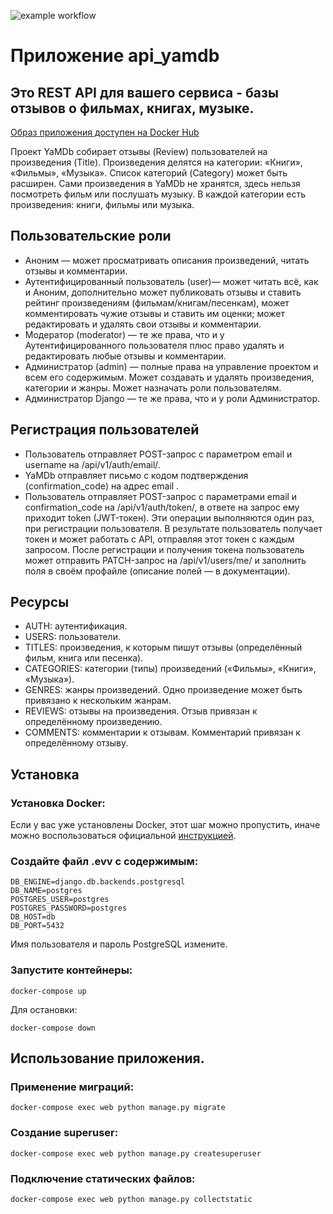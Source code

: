 ![example workflow](https://github.com/raikhert13/yamdb_final/actions/workflows/yamdb_workflow.yml/badge.svg)
# Приложение api_yamdb

## Это REST API для вашего сервиса - базы отзывов о фильмах, книгах, музыке.

[Образ приложения доступен на Docker Hub](https://hub.docker.com/repository/docker/raikhert/api_yamdb)


Проект YaMDb собирает отзывы (Review) пользователей на произведения (Title). Произведения делятся на категории: «Книги», «Фильмы», «Музыка». Список категорий (Category) может быть расширен. Сами произведения в YaMDb не хранятся, здесь нельзя посмотреть фильм или послушать музыку. В каждой категории есть произведения: книги, фильмы или музыка.

## Пользовательские роли
* Аноним — может просматривать описания произведений, читать отзывы и комментарии.
* Аутентифицированный пользователь (user)— может читать всё, как и Аноним, дополнительно может публиковать отзывы и ставить рейтинг произведениям (фильмам/книгам/песенкам), может комментировать чужие отзывы и ставить им оценки; может редактировать и удалять свои отзывы и комментарии.
* Модератор (moderator) — те же права, что и у Аутентифицированного пользователя плюс право удалять и редактировать любые отзывы и комментарии.
* Администратор (admin) — полные права на управление проектом и всем его содержимым. Может создавать и удалять произведения, категории и жанры. Может назначать роли пользователям.
* Администратор Django — те же права, что и у роли Администратор.

## Регистрация пользователей

* Пользователь отправляет POST-запрос с параметром email и username на /api/v1/auth/email/.
* YaMDb отправляет письмо с кодом подтверждения (confirmation_code) на адрес email .
* Пользователь отправляет POST-запрос с параметрами email и confirmation_code на /api/v1/auth/token/, в ответе на запрос ему приходит token (JWT-токен). Эти операции выполняются один раз, при регистрации пользователя. В результате пользователь получает токен и может работать с API, отправляя этот токен с каждым запросом. После регистрации и получения токена пользователь может отправить PATCH-запрос на /api/v1/users/me/ и заполнить поля в своём профайле (описание полей — в документации).

## Ресурсы

* AUTH: аутентификация.
* USERS: пользователи.
* TITLES: произведения, к которым пишут отзывы (определённый фильм, книга или песенка).
* CATEGORIES: категории (типы) произведений («Фильмы», «Книги», «Музыка»).
* GENRES: жанры произведений. Одно произведение может быть привязано к нескольким жанрам.
* REVIEWS: отзывы на произведения. Отзыв привязан к определённому произведению.
* COMMENTS: комментарии к отзывам. Комментарий привязан к определённому отзыву.

## Установка

### Установка Docker:

Если у вас уже установлены Docker, этот шаг можно пропустить, иначе можно воспользоваться официальной [инструкцией](https://docs.docker.com/engine/install/).

### Создайте файл .evv с содержимым:

```
DB_ENGINE=django.db.backends.postgresql
DB_NAME=postgres
POSTGRES_USER=postgres
POSTGRES_PASSWORD=postgres
DB_HOST=db
DB_PORT=5432
```
Имя пользователя и пароль PostgreSQL измените.

### Запустите контейнеры:
```
docker-compose up
```

Для остановки:
```
docker-compose down
```

## Использование приложения.
### Применение миграций:
```
docker-compose exec web python manage.py migrate
```
### Создание superuser:
```
docker-compose exec web python manage.py createsuperuser
```
### Подключение статических файлов:
```
docker-compose exec web python manage.py collectstatic
```